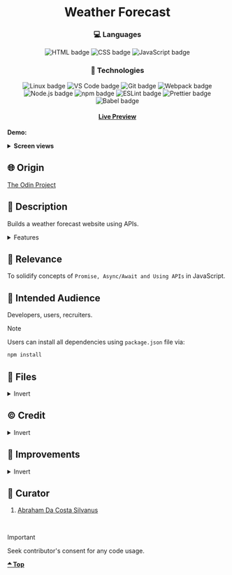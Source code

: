 <div align='center'>

# Weather Forecast
</div>
<div align='center'>
    <h3>💻 Languages</h3>
    <img src="https://img.shields.io/badge/HTML5-E34F26?style=for-the-badge&logo=html5&logoColor=white" alt="HTML badge">
    <img src="https://img.shields.io/badge/CSS3-1572B6?style=for-the-badge&logo=css3&logoColor=white" alt="CSS badge">
    <img src="https://img.shields.io/badge/JavaScript-F7DF1E?style=for-the-badge&logo=javascript&logoColor=black" alt="JavaScript badge">
    <h3>🔧 Technologies</h3>
    <img src="https://img.shields.io/badge/Linux-FCC624?style=for-the-badge&logo=linux&logoColor=black" alt="Linux badge">
    <img src="https://img.shields.io/badge/VS_Code-007ACC?style=for-the-badge&logo=visual-studio-code&logoColor=white" alt="VS Code badge">
    <img src="https://img.shields.io/badge/Git-F05032?style=for-the-badge&logo=git&logoColor=white" alt="Git badge">
    <img src="https://img.shields.io/badge/Webpack-8DD6F9?style=for-the-badge&logo=webpack&logoColor=black" alt="Webpack badge">
    <img src="https://img.shields.io/badge/Node.js-43853D?style=for-the-badge&logo=node.js&logoColor=white" alt="Node.js badge">
    <img src="https://img.shields.io/badge/npm-CB3837?style=for-the-badge&logo=npm&logoColor=white" alt="npm badge">
    <img src="https://img.shields.io/badge/ESLint-4B32C3?style=for-the-badge&logo=eslint&logoColor=white" alt="ESLint badge">
    <img src="https://img.shields.io/badge/Prettier-F7B93E?style=for-the-badge&logo=prettier&logoColor=black" alt="Prettier badge">
    <img src="https://img.shields.io/badge/Babel-F7B93E?style=for-the-badge&logo=babel&logoColor=black" alt="Babel badge">
    <h4><a href="https://asdacosta.github.io/weather-forecast/">Live Preview</a></h4>
</div>

**Demo:**

<!-- ![Live Demo](./readme-assets/) -->

<details>

**<summary>Screen views</summary>**

**Desktop View:**

<!-- <img src="./readme-assets/desktop.png" alt="desktop view"> -->
<br>

**Mobile View:**

<!-- <img src="./readme-assets/mobile.png" alt="desktop view"> -->


</details>

## 🌐 Origin
[The Odin Project](https://www.theodinproject.com/)

## 📝 Description
Builds a weather forecast website using APIs.

<details>
<summary>Features</summary>

* Search weather details for any location.
* Sets background that aligns with the Time and Temperature of location.
* Displays the root of the location(Continent, Country, Region).
* Displays Date and Time of location at time of forecast.
* Toggle Temperature unit between Fahrenheit / Celsius.
* Toggle Wind Speed unit between KPH / MPH.
* Displays forecast details in human-readable format.
* Displays a smooth loading animation whiles search is on going.


</details>

## 🎯 Relevance
To solidify concepts of `Promise, Async/Await and Using APIs` in JavaScript. 

## 👥 Intended Audience
Developers, users, recruiters.

> [!NOTE]
> Users can install all dependencies using `package.json` file via:
> ```bash
> npm install
> ```

## 📂 Files
<details>
<summary>Invert</summary>

| File | Description |
| - | - |
|`src/*`| Source files that are bundled into the output directory `dist/`.|
|`src/index.js`| The main JavaScript entry point that bundling begins.|
|`dist/*`| Output files from bundling of files in directory `src/`.|
|`dist/main.js`| Main JavaScript output file that contains the bundled JavaScript code. Code is minified and optimized for deployment (Due to mode set to production in webpack config). |
|`package*`| Contains details of project and dependencies versions.|
| `algorithm.txt` | Algorithm for `JavaScript`. |
|`readme-assets/*`| Live demo and different screen views used in `README.md`.|

</details>

## ©️ Credit
<details>
<summary>Invert</summary>

| File | Description |
| - | - |
|`src/assets/###`| Photo created by ### on [###]().|


</details>

## 🔄 Improvements
<details>
<summary>Invert</summary>

- [ ] ###

</details>

## 👤 Curator
1. [Abraham Da Costa Silvanus](https://github.com/asdacosta) 

<br>

> [!IMPORTANT]
> Seek contributor's consent for any code usage.

**[🞁 Top](#weather-forecast)**